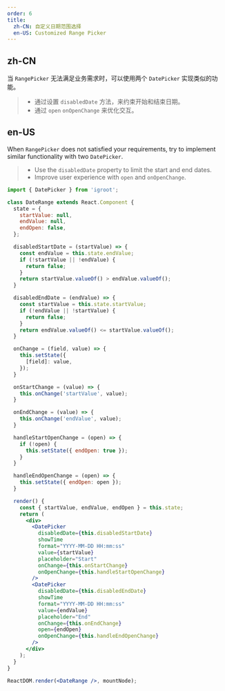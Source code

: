 ```yaml
---
order: 6
title:
  zh-CN: 自定义日期范围选择
  en-US: Customized Range Picker
---
```


## zh-CN

当 `RangePicker` 无法满足业务需求时，可以使用两个 `DatePicker` 实现类似的功能。
> * 通过设置 `disabledDate` 方法，来约束开始和结束日期。
> * 通过 `open` `onOpenChange` 来优化交互。

## en-US

When `RangePicker` does not satisfied your requirements, try to implement similar functionality with two `DatePicker`.
> * Use the `disabledDate` property to limit the start and end dates.
> * Improve user experience with `open` and `onOpenChange`.

````jsx
import { DatePicker } from 'igroot';

class DateRange extends React.Component {
  state = {
    startValue: null,
    endValue: null,
    endOpen: false,
  };

  disabledStartDate = (startValue) => {
    const endValue = this.state.endValue;
    if (!startValue || !endValue) {
      return false;
    }
    return startValue.valueOf() > endValue.valueOf();
  }

  disabledEndDate = (endValue) => {
    const startValue = this.state.startValue;
    if (!endValue || !startValue) {
      return false;
    }
    return endValue.valueOf() <= startValue.valueOf();
  }

  onChange = (field, value) => {
    this.setState({
      [field]: value,
    });
  }

  onStartChange = (value) => {
    this.onChange('startValue', value);
  }

  onEndChange = (value) => {
    this.onChange('endValue', value);
  }

  handleStartOpenChange = (open) => {
    if (!open) {
      this.setState({ endOpen: true });
    }
  }

  handleEndOpenChange = (open) => {
    this.setState({ endOpen: open });
  }

  render() {
    const { startValue, endValue, endOpen } = this.state;
    return (
      <div>
        <DatePicker
          disabledDate={this.disabledStartDate}
          showTime
          format="YYYY-MM-DD HH:mm:ss"
          value={startValue}
          placeholder="Start"
          onChange={this.onStartChange}
          onOpenChange={this.handleStartOpenChange}
        />
        <DatePicker
          disabledDate={this.disabledEndDate}
          showTime
          format="YYYY-MM-DD HH:mm:ss"
          value={endValue}
          placeholder="End"
          onChange={this.onEndChange}
          open={endOpen}
          onOpenChange={this.handleEndOpenChange}
        />
      </div>
    );
  }
}

ReactDOM.render(<DateRange />, mountNode);
````

